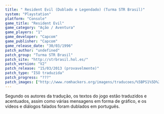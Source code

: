 ```yaml
---
title: " Resident Evil (Dublado e Legendado) (Turma STR Brasil)"
system: "Playstation"
platform: "Console"
game_title: "Resident Evil"
game_category: "Ação / Aventura"
game_players: "1"
game_developer: "Capcom"
game_publisher: "Capcom"
game_release_date: "30/03/1996"
patch_author: "undefined"
patch_group: "Turma STR Brasil"
patch_site: "http://strbrasil.hol.es/"
patch_version: "V2"
patch_release: "15/03/2013 (provavelmente)"
patch_type: "ISO traduzida"
patch_progress: "???"
patch_images: ["http://www.romhackers.org/imagens/traducoes/%5BPS1%5D%20Resident%20Evil%20-%20Turma%20STR%20Brasil%20-%201.jpg","http://www.romhackers.org/imagens/traducoes/%5BPS1%5D%20Resident%20Evil%20-%20Turma%20STR%20Brasil%20-%202.jpg","http://www.romhackers.org/imagens/traducoes/%5BPS1%5D%20Resident%20Evil%20-%20Turma%20STR%20Brasil%20-%203.jpg"]
---
```

Segundo os autores da tradução, os textos do jogo estão traduzidos e acentuados, assim como várias mensagens em forma de gráfico, e os vídeos e diálogos falados foram dublados em português.